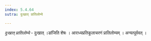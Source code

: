 ```yaml
---
index: 5.4.64
sutra: दुःखात् प्रातिलोम्ये

---
```

_दुःखात् प्रातिलोम्ये_ - दुःखात् ।डा॑जिति शेषः । आराध्यप्रतिकूलाचरणं प्रातिलोम्यम् । अन्यत्पूर्ववत् । 